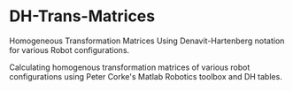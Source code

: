 # DH-Trans-Matrices
Homogeneous Transformation Matrices Using Denavit-Hartenberg notation for various Robot configurations.

Calculating homogenous transformation matrices of various robot configurations using Peter Corke's Matlab Robotics toolbox and DH tables.
